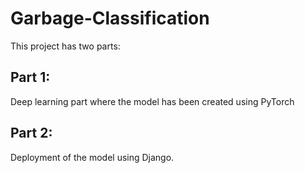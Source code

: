 # Garbage-Classification

This project has two parts:

## Part 1:
Deep learning part where the model has been created using PyTorch

## Part 2:
Deployment of the model using Django.
